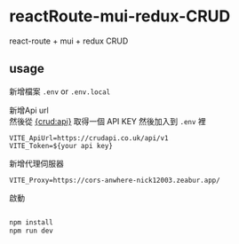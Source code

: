 # reactRoute-mui-redux-CRUD
react-route + mui + redux  CRUD 

## usage

新增檔案 `.env` or `.env.local`

新增Api url  
然後從 [{crud:api}](https://crudapi.co.uk/)  取得一個 API KEY 然後加入到 `.env` 裡

```
VITE_ApiUrl=https://crudapi.co.uk/api/v1
VITE_Token=${your api key}
```

新增代理伺服器

```
VITE_Proxy=https://cors-anwhere-nick12003.zeabur.app/
```


啟動

```bash

npm install
npm run dev

```
